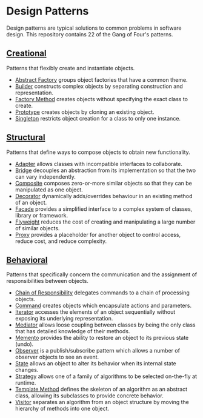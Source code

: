 # Design Patterns

Design patterns are typical solutions to common problems in software design. This repository contains 22 of the Gang of Four's patterns.


## [Creational](/Creational)

Patterns that flexibly create and instantiate objects.

- [Abstract Factory](/Creational/AbstractFactory) groups object factories that have a common theme.
- [Builder](/Creational/Builder) constructs complex objects by separating construction and representation.
- [Factory Method](/Creational/FactoryMethod) creates objects without specifying the exact class to create.
- [Prototype](/Creational/Prototype) creates objects by cloning an existing object.
- [Singleton](/Creational/Singleton) restricts object creation for a class to only one instance.

## [Structural](/Structural)

Patterns that define ways to compose objects to obtain new functionality.

- [Adapter](/Structural/Adapter) allows classes with incompatible interfaces to collaborate.
- [Bridge](/Structural/Bridge) decouples an abstraction from its implementation so that the two can vary independently.
- [Composite](/Structural/Composite) composes zero-or-more similar objects so that they can be manipulated as one object.
- [Decorator](/Structural/Decorator) dynamically adds/overrides behaviour in an existing method of an object.
- [Facade](/Structural/Facade) provides a simplified interface to a complex system of classes, library or framework.
- [Flyweight](/Structural/Flyweight) reduces the cost of creating and manipulating a large number of similar objects.
- [Proxy](/Structural/Proxy) provides a placeholder for another object to control access, reduce cost, and reduce complexity.

## [Behavioral](/Behavioral)

Patterns that specifically concern the communication and the assignment of responsibilities between objects.

- [Chain of Responsibility](/Behavioral/ChainOfResponsibility) delegates commands to a chain of processing objects.
- [Command](/Behavioral/Command) creates objects which encapsulate actions and parameters.
- [Iterator](/Behavioral/Iterator) accesses the elements of an object sequentially without exposing its underlying representation.
- [Mediator](/Behavioral/Mediator) allows loose coupling between classes by being the only class that has detailed knowledge of their methods.
- [Memento](/Behavioral/Memento) provides the ability to restore an object to its previous state (undo).
- [Observer](/Behavioral/Observer) is a publish/subscribe pattern which allows a number of observer objects to see an event.
- [State](/Behavioral/State) allows an object to alter its behavior when its internal state changes.
- [Strategy](/Behavioral/Strategy) allows one of a family of algorithms to be selected on-the-fly at runtime.
- [Template Method](/Behavioral/TemplateMethod) defines the skeleton of an algorithm as an abstract class, allowing its subclasses to provide concrete behavior.
- [Visitor](/Behavioral/Visitor) separates an algorithm from an object structure by moving the hierarchy of methods into one object.